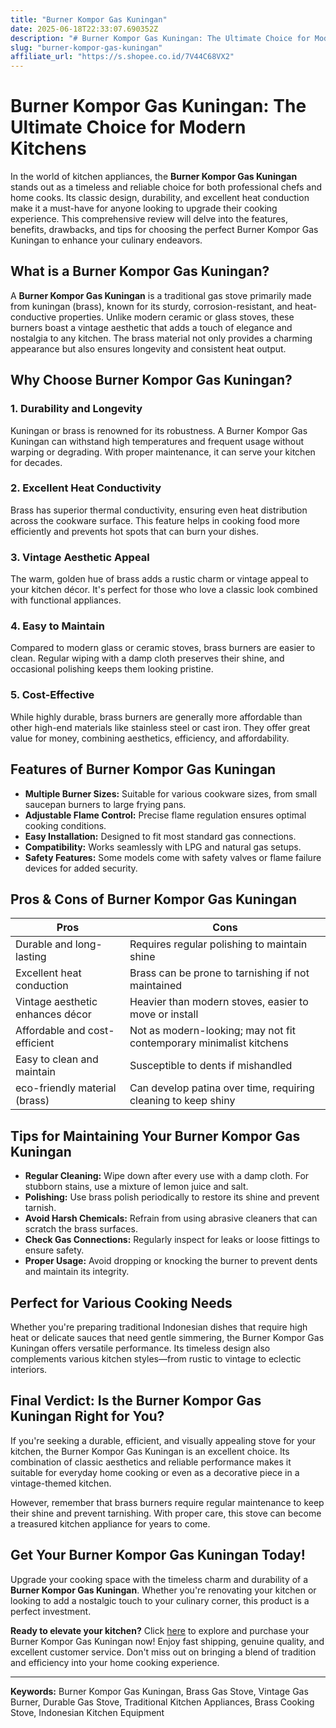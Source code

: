 ```yaml
---
title: "Burner Kompor Gas Kuningan"
date: 2025-06-18T22:33:07.690352Z
description: "# Burner Kompor Gas Kuningan: The Ultimate Choice for Modern Kitchens..."
slug: "burner-kompor-gas-kuningan"
affiliate_url: "https://s.shopee.co.id/7V44C68VX2"
---
```

# Burner Kompor Gas Kuningan: The Ultimate Choice for Modern Kitchens

In the world of kitchen appliances, the **Burner Kompor Gas Kuningan** stands out as a timeless and reliable choice for both professional chefs and home cooks. Its classic design, durability, and excellent heat conduction make it a must-have for anyone looking to upgrade their cooking experience. This comprehensive review will delve into the features, benefits, drawbacks, and tips for choosing the perfect Burner Kompor Gas Kuningan to enhance your culinary endeavors.

## What is a Burner Kompor Gas Kuningan?

A **Burner Kompor Gas Kuningan** is a traditional gas stove primarily made from kuningan (brass), known for its sturdy, corrosion-resistant, and heat-conductive properties. Unlike modern ceramic or glass stoves, these burners boast a vintage aesthetic that adds a touch of elegance and nostalgia to any kitchen. The brass material not only provides a charming appearance but also ensures longevity and consistent heat output.

## Why Choose Burner Kompor Gas Kuningan?

### 1. Durability and Longevity
Kuningan or brass is renowned for its robustness. A Burner Kompor Gas Kuningan can withstand high temperatures and frequent usage without warping or degrading. With proper maintenance, it can serve your kitchen for decades.

### 2. Excellent Heat Conductivity
Brass has superior thermal conductivity, ensuring even heat distribution across the cookware surface. This feature helps in cooking food more efficiently and prevents hot spots that can burn your dishes.

### 3. Vintage Aesthetic Appeal
The warm, golden hue of brass adds a rustic charm or vintage appeal to your kitchen décor. It's perfect for those who love a classic look combined with functional appliances.

### 4. Easy to Maintain
Compared to modern glass or ceramic stoves, brass burners are easier to clean. Regular wiping with a damp cloth preserves their shine, and occasional polishing keeps them looking pristine.

### 5. Cost-Effective
While highly durable, brass burners are generally more affordable than other high-end materials like stainless steel or cast iron. They offer great value for money, combining aesthetics, efficiency, and affordability.

## Features of Burner Kompor Gas Kuningan

- **Multiple Burner Sizes:** Suitable for various cookware sizes, from small saucepan burners to large frying pans.
- **Adjustable Flame Control:** Precise flame regulation ensures optimal cooking conditions.
- **Easy Installation:** Designed to fit most standard gas connections.
- **Compatibility:** Works seamlessly with LPG and natural gas setups.
- **Safety Features:** Some models come with safety valves or flame failure devices for added security.

## Pros & Cons of Burner Kompor Gas Kuningan

| **Pros**                               | **Cons**                                     |
|----------------------------------------|----------------------------------------------|
| Durable and long-lasting             | Requires regular polishing to maintain shine |
| Excellent heat conduction            | Brass can be prone to tarnishing if not maintained |
| Vintage aesthetic enhances décor     | Heavier than modern stoves, easier to move or install |
| Affordable and cost-efficient        | Not as modern-looking; may not fit contemporary minimalist kitchens |
| Easy to clean and maintain           | Susceptible to dents if mishandled        |
| eco-friendly material (brass)        | Can develop patina over time, requiring cleaning to keep shiny |

## Tips for Maintaining Your Burner Kompor Gas Kuningan

- **Regular Cleaning:** Wipe down after every use with a damp cloth. For stubborn stains, use a mixture of lemon juice and salt.
- **Polishing:** Use brass polish periodically to restore its shine and prevent tarnish.
- **Avoid Harsh Chemicals:** Refrain from using abrasive cleaners that can scratch the brass surfaces.
- **Check Gas Connections:** Regularly inspect for leaks or loose fittings to ensure safety.
- **Proper Usage:** Avoid dropping or knocking the burner to prevent dents and maintain its integrity.

## Perfect for Various Cooking Needs

Whether you're preparing traditional Indonesian dishes that require high heat or delicate sauces that need gentle simmering, the Burner Kompor Gas Kuningan offers versatile performance. Its timeless design also complements various kitchen styles—from rustic to vintage to eclectic interiors.

## Final Verdict: Is the Burner Kompor Gas Kuningan Right for You?

If you're seeking a durable, efficient, and visually appealing stove for your kitchen, the Burner Kompor Gas Kuningan is an excellent choice. Its combination of classic aesthetics and reliable performance makes it suitable for everyday home cooking or even as a decorative piece in a vintage-themed kitchen.

However, remember that brass burners require regular maintenance to keep their shine and prevent tarnishing. With proper care, this stove can become a treasured kitchen appliance for years to come.

## Get Your Burner Kompor Gas Kuningan Today!

Upgrade your cooking space with the timeless charm and durability of a **Burner Kompor Gas Kuningan**. Whether you're renovating your kitchen or looking to add a nostalgic touch to your culinary corner, this product is a perfect investment.

**Ready to elevate your kitchen?** Click [here](https://s.shopee.co.id/7V44C68VX2) to explore and purchase your Burner Kompor Gas Kuningan now! Enjoy fast shipping, genuine quality, and excellent customer service. Don't miss out on bringing a blend of tradition and efficiency into your home cooking experience.

---

**Keywords:** Burner Kompor Gas Kuningan, Brass Gas Stove, Vintage Gas Burner, Durable Gas Stove, Traditional Kitchen Appliances, Brass Cooking Stove, Indonesian Kitchen Equipment